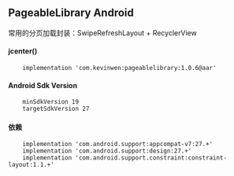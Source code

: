 ## PageableLibrary Android

常用的分页加载封装：SwipeRefreshLayout + RecyclerView


#### jcenter()
```
    implementation 'com.kevinwen:pageablelibrary:1.0.6@aar'
```

#### Android Sdk Version
```
    minSdkVersion 19
    targetSdkVersion 27
```

#### 依赖
```
    implementation 'com.android.support:appcompat-v7:27.+'
    implementation 'com.android.support:design:27.+'
    implementation 'com.android.support.constraint:constraint-layout:1.1.+'
```